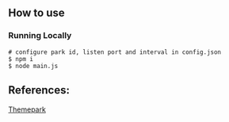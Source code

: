 ## How to use
### Running Locally
```
# configure park id, listen port and interval in config.json
$ npm i
$ node main.js
```
## References:
[Themepark](https://github.com/cubehouse/themepark)

